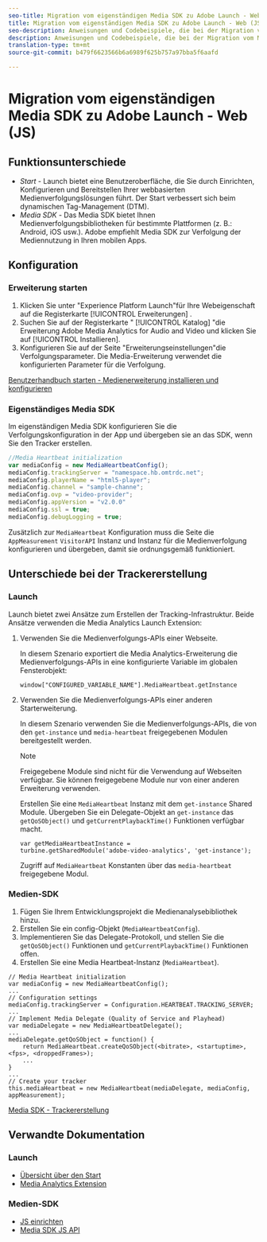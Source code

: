 ```yaml
---
seo-title: Migration vom eigenständigen Media SDK zu Adobe Launch - Web (JS)
title: Migration vom eigenständigen Media SDK zu Adobe Launch - Web (JS)
seo-description: Anweisungen und Codebeispiele, die bei der Migration vom Media SDK zum Start helfen.
description: Anweisungen und Codebeispiele, die bei der Migration vom Media SDK zum Start helfen.
translation-type: tm+mt
source-git-commit: b479f6623566b6a6989f625b757a97bba5f6aafd

---
```



# Migration vom eigenständigen Media SDK zu Adobe Launch - Web (JS)

## Funktionsunterschiede

* *Start* - Launch bietet eine Benutzeroberfläche, die Sie durch Einrichten, Konfigurieren und Bereitstellen Ihrer webbasierten Medienverfolgungslösungen führt. Der Start verbessert sich beim dynamischen Tag-Management (DTM).
* *Media SDK* - Das Media SDK bietet Ihnen Medienverfolgungsbibliotheken für bestimmte Plattformen (z. B.: Android, iOS usw.). Adobe empfiehlt Media SDK zur Verfolgung der Mediennutzung in Ihren mobilen Apps.

## Konfiguration

### Erweiterung starten

1. Klicken Sie unter "Experience Platform Launch"für Ihre Webeigenschaft auf die Registerkarte [!UICONTROL Erweiterungen] .
1. Suchen Sie auf der Registerkarte " [!UICONTROL Katalog] "die Erweiterung Adobe Media Analytics for Audio and Video und klicken Sie auf [!UICONTROL Installieren].
1. Konfigurieren Sie auf der Seite "Erweiterungseinstellungen"die Verfolgungsparameter.
Die Media-Erweiterung verwendet die konfigurierten Parameter für die Verfolgung.

[Benutzerhandbuch starten - Medienerweiterung installieren und konfigurieren](https://docs.adobe.com/content/help/en/launch/using/extensions-ref/adobe-extension/media-analytics-extension/overview.html#install-and-configure-the-ma-extension)

### Eigenständiges Media SDK

Im eigenständigen Media SDK konfigurieren Sie die Verfolgungskonfiguration in der App und übergeben sie an das SDK, wenn Sie den Tracker erstellen.

```javascript
//Media Heartbeat initialization
var mediaConfig = new MediaHeartbeatConfig();
mediaConfig.trackingServer = "namespace.hb.omtrdc.net";
mediaConfig.playerName = "html5-player";
mediaConfig.channel = "sample-channe";
mediaConfig.ovp = "video-provider";
mediaConfig.appVersion = "v2.0.0"
mediaConfig.ssl = true;
mediaConfig.debugLogging = true;
```

Zusätzlich zur `MediaHeartbeat` Konfiguration muss die Seite die `AppMeasurement` `VisitorAPI` Instanz und Instanz für die Medienverfolgung konfigurieren und übergeben, damit sie ordnungsgemäß funktioniert.

## Unterschiede bei der Trackererstellung

### Launch

Launch bietet zwei Ansätze zum Erstellen der Tracking-Infrastruktur. Beide Ansätze verwenden die Media Analytics Launch Extension:

1. Verwenden Sie die Medienverfolgungs-APIs einer Webseite.

   In diesem Szenario exportiert die Media Analytics-Erweiterung die Medienverfolgungs-APIs in eine konfigurierte Variable im globalen Fensterobjekt:

   ```
   window["CONFIGURED_VARIABLE_NAME"].MediaHeartbeat.getInstance
   ```

1. Verwenden Sie die Medienverfolgungs-APIs einer anderen Starterweiterung.

   In diesem Szenario verwenden Sie die Medienverfolgungs-APIs, die von den `get-instance` und `media-heartbeat` freigegebenen Modulen bereitgestellt werden.

   >[!NOTE]
   >
   >Freigegebene Module sind nicht für die Verwendung auf Webseiten verfügbar. Sie können freigegebene Module nur von einer anderen Erweiterung verwenden.

   Erstellen Sie eine `MediaHeartbeat` Instanz mit dem `get-instance` Shared Module.
Übergeben Sie ein Delegate-Objekt an `get-instance` das `getQoSObject()` und `getCurrentPlaybackTime()` Funktionen verfügbar macht.

   ```
   var getMediaHeartbeatInstance =
   turbine.getSharedModule('adobe-video-analytics', 'get-instance');
   ```

   Zugriff auf `MediaHeartbeat` Konstanten über das `media-heartbeat` freigegebene Modul.

### Medien-SDK

1. Fügen Sie Ihrem Entwicklungsprojekt die Medienanalysebibliothek hinzu.
1. Erstellen Sie ein config-Objekt (`MediaHeartbeatConfig`).
1. Implementieren Sie das Delegate-Protokoll, und stellen Sie die `getQoSObject()` Funktionen und `getCurrentPlaybackTime()` Funktionen offen.
1. Erstellen Sie eine Media Heartbeat-Instanz (`MediaHeartbeat`).

```
// Media Heartbeat initialization
var mediaConfig = new MediaHeartbeatConfig();
...
// Configuration settings
mediaConfig.trackingServer = Configuration.HEARTBEAT.TRACKING_SERVER;
...
// Implement Media Delegate (Quality of Service and Playhead)
var mediaDelegate = new MediaHeartbeatDelegate();
...
mediaDelegate.getQoSObject = function() {
    return MediaHeartbeat.createQoSObject(<bitrate>, <startuptime>, <fps>, <droppedFrames>);
    ...
}
...
// Create your tracker
this.mediaHeartbeat = new MediaHeartbeat(mediaDelegate, mediaConfig, appMeasurement);
```

[Media SDK - Trackererstellung](https://docs.adobe.com/content/help/en/media-analytics/using/sdk-implement/cookbook/sdk-vs-launch-qoe.html)

## Verwandte Dokumentation

### Launch

* [Übersicht über den Start](https://docs.adobe.com/content/help/en/launch/using/overview.html)
* [Media Analytics Extension](https://docs.adobe.com/content/help/en/launch/using/extensions-ref/adobe-extension/media-analytics-extension/overview.html)

### Medien-SDK

* [JS einrichten](/help/sdk-implement/setup/set-up-js.md)
* [Media SDK JS API](https://adobe-marketing-cloud.github.io/media-sdks/reference/javascript/MediaHeartbeat.html)

